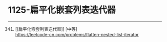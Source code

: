 # 1125-扁平化嵌套列表迭代器

---

341. [[扁平化嵌套列表迭代器]] [中等]    
https://leetcode-cn.com/problems/flatten-nested-list-iterator

